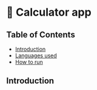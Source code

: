 # 🧮 Calculator app

## Table of Contents
  - [Introduction](#sjkdkfjnskjdnfkjsd)
  - [Languages used](#Languages)
  - [How to run](#run)

## Introduction

